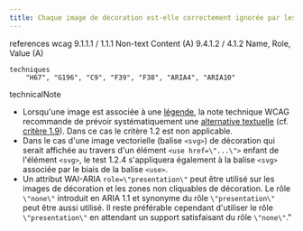 ```yaml
---
title: Chaque image de décoration est-elle correctement ignorée par les technologies d’assistance ?
---
```



references
    wcag
        9.1.1.1 / 1.1.1 Non-text Content (A)
        9.4.1.2 / 4.1.2 Name, Role, Value (A)
        
    techniques
        "H67", "G196", "C9", "F39", "F38", "ARIA4", "ARIA10"

technicalNote
* Lorsqu'une image est associée à une [légende](#legende-d-image), la note technique WCAG recommande de prévoir systématiquement une [alternative textuelle](#alternative-textuelle-image) (cf. [critère 1.9](#crit-1-9)). Dans ce cas le critère 1.2 est non applicable.
* Dans le cas d'une image vectorielle (balise `<svg>`) de décoration qui serait affichée au travers d'un élément `<use href=\"...\">` enfant de l'élément `<svg>`, le test 1.2.4 s'appliquera également à la balise `<svg>` associée par le biais de la balise `<use>`.
* Un attribut WAI-ARIA `role=\"presentation\"` peut être utilisé sur les images de décoration et les zones non cliquables de décoration. Le rôle `\"none\"` introduit en ARIA 1.1 et synonyme du rôle `\"presentation\"` peut être aussi utilisé. Il reste préférable cependant d'utiliser le rôle `\"presentation\"` en attendant un support satisfaisant du rôle `\"none\"`."